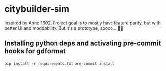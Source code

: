 # citybuilder-sim

Inspired by Anno 1602. Project goal is to mostly have feature parity, but with better UI and moddability. But it's a prototype, soooo... 🤷‍♂️

## Installing python deps and activating pre-commit hooks for gdformat

`pip install -r requirements.txt`
`pre-commit install`

